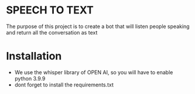 # SPEECH TO TEXT

The purpose of this project is to create a bot that will listen people speaking and return all the conversation as text

# Installation 

- We use the whisper library of OPEN AI, so you will have to enable python 3.9.9 
- dont forget to install the requirements.txt